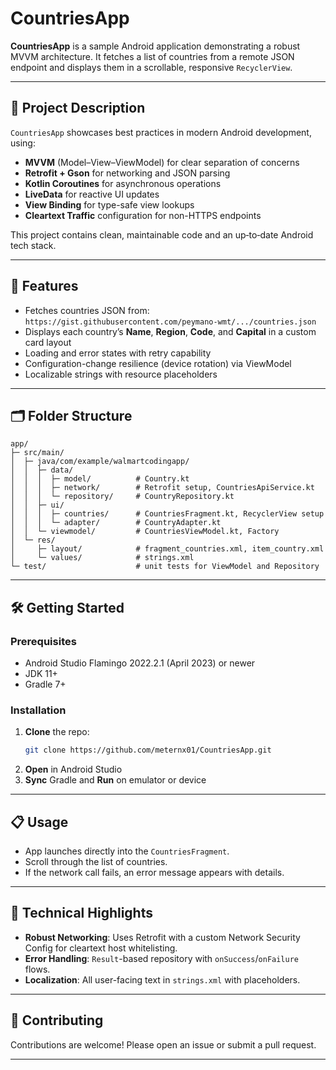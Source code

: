 # CountriesApp

**CountriesApp** is a sample Android application demonstrating a robust MVVM architecture. It fetches a list of countries from a remote JSON endpoint and displays them in a scrollable, responsive `RecyclerView`.

---

## 🎯 Project Description

`CountriesApp` showcases best practices in modern Android development, using:

- **MVVM** (Model–View–ViewModel) for clear separation of concerns
- **Retrofit + Gson** for networking and JSON parsing
- **Kotlin Coroutines** for asynchronous operations
- **LiveData** for reactive UI updates
- **View Binding** for type-safe view lookups
- **Cleartext Traffic** configuration for non-HTTPS endpoints

This project contains clean, maintainable code and an up‑to‑date Android tech stack.

---

## 🚀 Features

- Fetches countries JSON from: `https://gist.githubusercontent.com/peymano-wmt/.../countries.json`
- Displays each country’s **Name**, **Region**, **Code**, and **Capital** in a custom card layout
- Loading and error states with retry capability
- Configuration-change resilience (device rotation) via ViewModel
- Localizable strings with resource placeholders

---

## 🗂 Folder Structure

```
app/
├─ src/main/
│  ├─ java/com/example/walmartcodingapp/
│  │  ├─ data/
│  │  │  ├─ model/          # Country.kt
│  │  │  ├─ network/        # Retrofit setup, CountriesApiService.kt
│  │  │  └─ repository/     # CountryRepository.kt
│  │  ├─ ui/
│  │  │  ├─ countries/      # CountriesFragment.kt, RecyclerView setup
│  │  │  └─ adapter/        # CountryAdapter.kt
│  │  └─ viewmodel/         # CountriesViewModel.kt, Factory
│  └─ res/
│     ├─ layout/            # fragment_countries.xml, item_country.xml
│     └─ values/            # strings.xml
└─ test/                    # unit tests for ViewModel and Repository
```

---

## 🛠 Getting Started

### Prerequisites

- Android Studio Flamingo 2022.2.1 (April 2023) or newer
- JDK 11+
- Gradle 7+

### Installation

1. **Clone** the repo:
   ```bash
   git clone https://github.com/meternx01/CountriesApp.git
   ```
2. **Open** in Android Studio
3. **Sync** Gradle and **Run** on emulator or device

---

## 📋 Usage

- App launches directly into the `CountriesFragment`.
- Scroll through the list of countries.
- If the network call fails, an error message appears with details.

---

## 🎯 Technical Highlights

- **Robust Networking**: Uses Retrofit with a custom Network Security Config for cleartext host whitelisting.
- **Error Handling**: `Result`-based repository with `onSuccess`/`onFailure` flows.
- **Localization**: All user-facing text in `strings.xml` with placeholders.

---

## 🤝 Contributing

Contributions are welcome! Please open an issue or submit a pull request.

---

